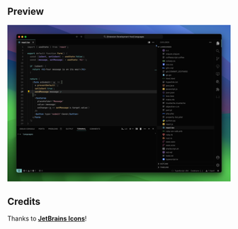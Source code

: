 ## Preview

![image](https://github.com/usings/vscode-theme-zen/blob/main/extension/assets/preview.png?raw=true)


## Credits

Thanks to [**JetBrains Icons**](https://jetbrains.design/intellij/resources/icons_list/)!
